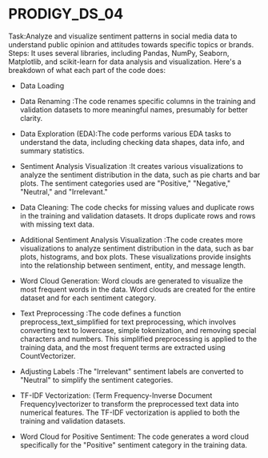 # PRODIGY_DS_04
Task:Analyze and visualize sentiment patterns in social media data to understand public opinion and attitudes towards specific topics or brands.
Steps:
 It uses several libraries, including Pandas, NumPy, Seaborn, Matplotlib, and scikit-learn for data analysis and visualization. Here's a breakdown of what each part of the code does:
 - Data Loading
   
 - Data Renaming :The code renames specific columns in the training and validation datasets to more meaningful names, presumably for better clarity.

- Data Exploration (EDA):The code performs various EDA tasks to understand the data, including checking data shapes, data info, and summary statistics.

- Sentiment Analysis Visualization :It creates various visualizations to analyze the sentiment distribution in the data, such as pie charts and bar plots. The sentiment categories used are "Positive," "Negative," "Neutral," and "Irrelevant."

- Data Cleaning: The code checks for missing values and duplicate rows in the training and validation datasets. It drops duplicate rows and rows with missing text data.

- Additional Sentiment Analysis Visualization :The code creates more visualizations to analyze sentiment distribution in the data, such as bar plots, histograms, and box plots. These visualizations provide insights into the relationship between sentiment, entity, and message length.

- Word Cloud Generation: Word clouds are generated to visualize the most frequent words in the data. Word clouds are created for the entire dataset and for each sentiment category.

- Text Preprocessing :The code defines a function preprocess_text_simplified for text preprocessing, which involves converting text to lowercase, simple tokenization, and removing special characters and numbers. This simplified preprocessing is applied to the training data, and the most frequent terms are extracted using CountVectorizer.

- Adjusting Labels :The "Irrelevant" sentiment labels are converted to "Neutral" to simplify the sentiment categories.

- TF-IDF Vectorization: (Term Frequency-Inverse Document Frequency)vectorizer to transform the preprocessed text data into numerical features. The TF-IDF vectorization is applied to both the training and validation datasets.

- Word Cloud for Positive Sentiment: The code generates a word cloud specifically for the "Positive" sentiment category in the training data.
  
